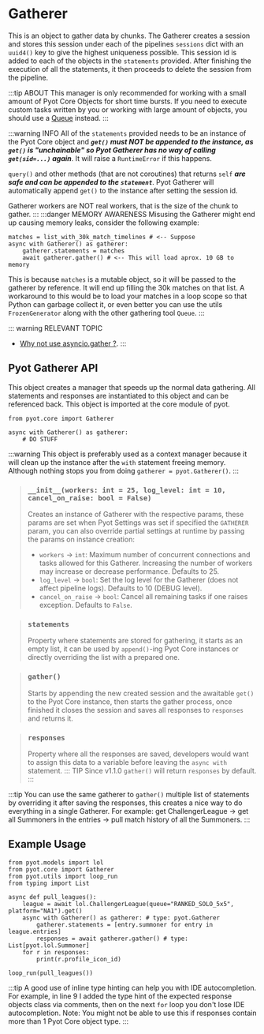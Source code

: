 # Gatherer

This is an object to gather data by chunks. The Gatherer creates a session and stores this session under each of the pipelines `sessions` dict with an `uuid4()` key to give the highest uniqueness possible. This session id is added to each of the objects in the `statements` provided. After finishing the execution of all the statements, it then proceeds to delete the session from the pipeline. 

:::tip ABOUT
This manager is only recommended for working with a small amount of Pyot Core Objects for short time bursts. If you need to execute custom tasks written by you or working with large amount of objects, you should use a [Queue](queue.html) instead.
:::

:::warning INFO
All of the `statements` provided needs to be an instance of the Pyot Core object and **_`get()` must NOT be appended to the instance, as `get()` is "unchainable" so Pyot Gatherer has no way of calling `get(sid=...)` again_**. It will raise a `RuntimeError` if this happens.

`query()` and other methods (that are not coroutines) that returns `self` **_are safe and can be appended to the `statement`_**.
Pyot Gatherer will automatically append `get()` to the instance after setting the session id.

Gatherer workers are NOT real workers, that is the size of the chunk to gather.
:::
:::danger MEMORY AWARENESS
Misusing the Gatherer might end up causing memory leaks, consider the following example:
```python{4}
matches = list_with_30k_match_timelines # <-- Suppose
async with Gatherer() as gatherer:
    gatherer.statements = matches
    await gatherer.gather() # <-- This will load aprox. 10 GB to memory
```
This is because `matches` is a mutable object, so it will be passed to the gatherer by reference. It will end up filling the 30k matches on that list. A workaround to this would be to load your matches in a loop scope so that Python can garbage collect it, or even better you can use the utils `FrozenGenerator` along with the other gathering tool `Queue`.
:::

::: warning RELEVANT TOPIC
* [Why not use asyncio.gather ?](/topics/why_not_asyncio_gather.html).
:::

## Pyot Gatherer API
This object creates a manager that speeds up the normal data gathering. All statements and responses are instantiated to this object and can be referenced back.
This object is imported at the core module of pyot.

```python{1}
from pyot.core import Gatherer

async with Gatherer() as gatherer:
    # DO STUFF
```
:::warning
This object is preferably used as a context manager because it will clean up the instance after the `with` statement freeing memory. Although nothing stops you from doing `gatherer = pyot.Gatherer()`.
:::
> ### `__init__(workers: int = 25, log_level: int = 10, cancel_on_raise: bool = False)`
> Creates an instance of Gatherer with the respective params, these params are set when Pyot Settings was set if specified the `GATHERER` param, you can also override partial settings at runtime by passing the params on instance creation:
> - `workers` <Badge text="param" type="warning" vertical="middle"/> -> `int`: Maximum number of concurrent connections and tasks allowed for this Gatherer. Increasing the number of workers may increase or decrease performance. Defaults to 25.
> - `log_level` <Badge text="param" type="warning" vertical="middle"/> -> `bool`: Set the log level for the Gatherer (does not affect pipeline logs). Defaults to 10 (DEBUG level).
> - `cancel_on_raise` <Badge text="param" type="warning" vertical="middle"/> -> `bool`: Cancel all remaining tasks if one raises exception. Defaults to `False`.

> ### `statements` <Badge text="property" type="error" vertical="middle"/>
> Property where statements are stored for gathering, it starts as an empty list, it can be used by `append()`-ing Pyot Core instances or directly overriding the list with a prepared one.

> ### `gather()` <Badge text="function" type="error" vertical="middle"/> <Badge text="awaitable" type="error" vertical="middle"/>
> Starts by appending the new created session and the awaitable `get()` to the Pyot Core instance, then starts the gather process, once finished it closes the session and saves all responses to `responses` and returns it.

> ### `responses` <Badge text="property" type="error" vertical="middle"/>
> Property where all the responses are saved, developers would want to assign this data to a variable before leaving the `async with` statement.
>::: TIP
>Since v1.1.0 `gather()` will return `responses` by default.
>:::

:::tip
You can use the same gatherer to `gather()` multiple list of statements by overriding it after saving the responses, this creates a nice way to do everything in a single Gatherer. For example: get ChallengerLeague -> get all Summoners in the entries -> pull match history of all the Summoners.
:::

## Example Usage
```python{8-10}
from pyot.models import lol
from pyot.core import Gatherer
from pyot.utils import loop_run
from typing import List

async def pull_leagues():
    league = await lol.ChallengerLeague(queue="RANKED_SOLO_5x5", platform="NA1").get()
    async with Gatherer() as gatherer: # type: pyot.Gatherer
        gatherer.statements = [entry.summoner for entry in league.entries]
        responses = await gatherer.gather() # type: List[pyot.lol.Summoner]
    for r in responses:
        print(r.profile_icon_id)

loop_run(pull_leagues())
```
:::tip
A good use of inline type hinting can help you with IDE autocompletion. For example, in line 9 I added the type hint of the expected response objects class via comments, then on the next `for` loop you don't lose IDE autocompletion. Note: You might not be able to use this if responses contain more than 1 Pyot Core object type.
:::
